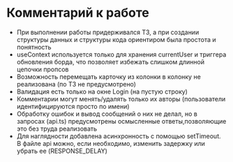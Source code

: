 # Комментарий к работе

- При выполнении работы придерживался ТЗ, а при создании структуры данных и структуры кода ориентиром была простота и понятность
- useContext используется только для хранения currentUser и триггера обновления борда, что позволяет избежать слишком длинной цепочки пропсов
- Возможность перемещать карточку из колонки в колонку не реализована (по ТЗ не предусмотрено)
- Валидация есть только на окне Login (на пустую строку)
- Комментарии могут менять/удалять только их авторы (пользователи идентифицируются просто по имени)
- Обработку ошибок и вывод сообщений о них не делал, но в запросах (api.ts) предусмотрены осмысленные ответы,позволяющие это без труда реализовать
- Для наглядности добавлена асинхронность с помощью setTimeout. В файле api можно, если необходимо, изменить задержку или убрать ее (RESPONSE_DELAY)
